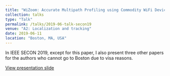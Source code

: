 ```yaml
---
title: "WiZoom: Accurate Multipath Profiling using Commodity WiFi Devices with Limited Bandwidth"
collection: talks
type: "Talk"
permalink: /talks/2019-06-talk-secon19
venue: "A2: Localization and tracking"
date: 2019-06-11
location: "Boston, MA, USA"
---
```


In IEEE SECON 2019, except for this paper, I also present three other papers for the authors who cannot go to Boston due to visa reasons.

[View presentation slide](http://lynnlilu.github.io/files/WiZoom_Secon19.pdf)

